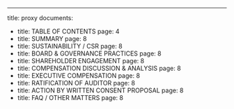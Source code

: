 ---
title: proxy
documents:
- title: TABLE OF CONTENTS
  page: 4
- title: SUMMARY
  page: 8
- title: SUSTAINABILITY / CSR
  page: 8
- title: BOARD & GOVERNANCE PRACTICES
  page: 8
- title: SHAREHOLDER ENGAGEMENT
  page: 8
- title: COMPENSATION DISCUSSION & ANALYSIS
  page: 8
- title: EXECUTIVE COMPENSATION
  page: 8
- title: RATIFICATION OF AUDITOR
  page: 8
- title: ACTION BY WRITTEN CONSENT PROPOSAL
  page: 8
- title: FAQ / OTHER MATTERS
  page: 8
  